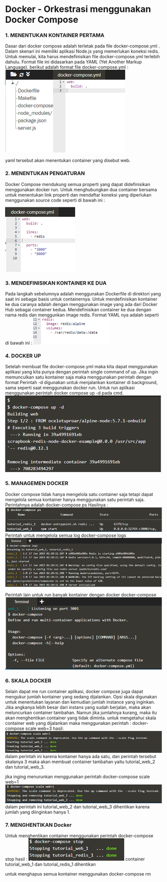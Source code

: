  # Docker - Orkestrasi menggunakan Docker Compose

 ### 1. MENENTUKAN KONTAINER PERTAMA
Dasar dari docker compose adalah terletak pada file docker-compose.yml . 
Dalam skenari ini memiliki aplikasi Node.js yang memerlukan koneksi redis. Untuk memulai, kita harus mendefinisikan file docker-compose.yml 
terlebih dahulu. Format file ini didasarkan pada YAML (Yet Another Markup Language).
berikut adalah format file docker-compose.yml :
   ![1](https://github.com/ayuwidyainggit/docker-ayu/blob/master/images/1.PNG)
   
yaml tersebut akan menentukan container yang disebut web.

 ### 2. MENENTUKAN PENGATURAN 
Docker Compose mendukung semua properti yang dapat didefinisikan menggunakan docker run.
Untuk menghubungkan dua container bersama untuk menentukan link properti  dan mendaftar koneksi yang diperlukan menggunakan source code seperti di bawah ini :

   ![2](https://github.com/ayuwidyainggit/docker-ayu/blob/master/images/2.PNG)
	 
 ### 3. MENDEFINISIKAN KONTAINER KE DUA 
Pada langkah sebelumnya adalah menggunakan Dockerfile di direktori yang saat ini sebagai basis untuk containernya. 
Untuk mendefinisikan kontainer ke dua caranya adalah dengan menggunakan image yang ada dari Docker Hub sebagai container kedua.
Mendefinisikan container ke dua dengan nama redis dan menggunkan image redis. Format YAML nya adalah seperti di bawah ini :
     ![3](https://github.com/ayuwidyainggit/docker-ayu/blob/master/images/3.PNG)
 ### 4. DOCKER UP
Setelah membuat file docker-compose.yml maka kita dapat menggunakan aplikasi yang kita punya dengan perintah single command of up.
Jika ingin memunculkan satu kontainer saja maka menggunakan perintah dengan format <name>
Perintah -d digunakan untuk menjalankan kontainer di background, sama seperti saat menggunakan docker run.
Untuk run aplikasi menggunakan perintah docker compose up -d  pada cmd.
     ![4](https://github.com/ayuwidyainggit/docker-ayu/blob/master/images/4.PNG)
	  
 ### 5. MANAGEMEN DOCKER 
Docker compose tidak hanya mengelola satu container saja tetapi dapat mengelola semua kontainer hanya menggunakan satu perintah saja. 
Perintahnya adalah docker-compose ps
    Hasilnya :
     ![5](https://github.com/ayuwidyainggit/docker-ayu/blob/master/images/5.PNG)
Perintah untuk mengelola semua log
 docker-compose logs 
     ![6](https://github.com/ayuwidyainggit/docker-ayu/blob/master/images/6.PNG)

Perintah lain untuk run banyak kontainer dengan docker 
 docker-compose
     ![7](https://github.com/ayuwidyainggit/docker-ayu/blob/master/images/7.PNG)
 
 ### 6. SKALA DOCKER
Selain dapat me run container aplikasi, docker compose juga dapat mengukur jumlah kontainer yang sedang dijalankan.
Opsi skala digunakan untuk menentukan layanan dan kemudian jumlah instance yang inginkan. 
Jika angkanya lebih besar dari instans yang sudah berjalan, maka akan meluncurkan container tambahan. 
Namun jika jumlahnya kurang, maka itu akan menghentikan container yang tidak diminta.
untuk mengetahui skala container web yang dijalankan maka menggunakan perintah :
docker-compose scale web=3
hasil:
    ![8](https://github.com/ayuwidyainggit/docker-ayu/blob/master/images/8.PNG)
dalam perintah ini karena kontainer hanya ada satu, dan perintah tersebut skalanya 3 maka akan membuat container tambahan yaitu tutorial_web_2 dan tutorial_web_3.

jika inging menurunkan menggunakan perintah 
docker-compose scale web=1
    ![9](https://github.com/ayuwidyainggit/docker-ayu/blob/master/images/9.PNG)
dalam perintah ini tutorial_web_2 dan tutorial_web_3 dihentikan karena jumlah yang diinginkan hanya 1.

 ### 7. MENGHENTIKAN Docker
Untuk menghentikan container menggunakan perintah 
docker-compose stop
hasil :
    ![10](https://github.com/ayuwidyainggit/docker-ayu/blob/master/images/10.PNG)
 container tutorial_web_1 dan tutorial_redis_1 dihentikan
 
untuk menghapus semua kontainer menggunakan	docker-compose rm
